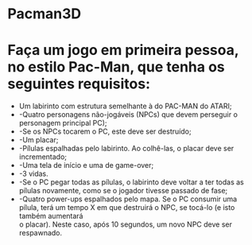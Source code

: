 # Pacman3D

<h1>Faça um jogo em primeira pessoa, no estilo Pac-Man, que tenha os seguintes requisitos:</h1>
<ul>
  <li>Um labirinto com estrutura semelhante à do PAC-MAN do ATARI;</li>
  <li>-Quatro personagens não-jogáveis (NPCs) que devem perseguir o personagem principal PC);</li>
  <li>-Se os NPCs tocarem o PC, este deve ser destruído;</li>
  <li>-Um placar;</li>
  <li>-Pílulas espalhadas pelo labirinto. Ao colhê-las, o placar deve ser incrementado;</li>
  <li>-Uma tela de início e uma de game-over;</li>
  <li>-3 vidas.</li>
  <li>-Se o PC pegar todas as pílulas, o labirinto deve voltar a ter todas as pílulas novamente, como se o jogador tivesse passado de fase;</li>
  <li>-Quatro power-ups espalhados pelo mapa. Se o PC consumir uma pílula, terá um tempo X em que destruirá o NPC, se tocá-lo (e isto também aumentará</li> o placar). Neste caso, após 10 segundos, um novo NPC deve ser respawnado.
</ul>  
